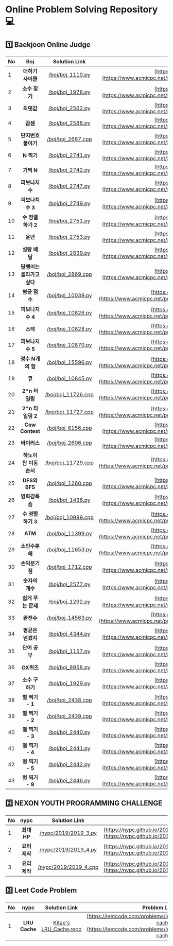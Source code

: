 # Online Problem Solving Repository 💻
## 1️⃣ Baekjoon Online Judge
| No | Boj | Solution Link | Problem Link |
|:----------|:----------:|:----------:|----------:|
|1| **더하기 사이클** | [/boj/boj_1110.py](https://github.com/kitae0522/Online-Problem-Solving/blob/master/boj/boj_1110.py) | [https://boj.kr/1110](https://www.acmicpc.net/problem/1110) |
|2| **소수 찾기** | [/boj/boj_1978.py](https://github.com/kitae0522/Online-Problem-Solving/blob/master/boj/boj_1978.py) | [https://boj.kr/1978](https://www.acmicpc.net/problem/1978) |
|3| **최댓값** | [/boj/boj_2562.py](https://github.com/kitae0522/Online-Problem-Solving/blob/master/boj/boj_2562.py) | [https://boj.kr/2562](https://www.acmicpc.net/problem/2562) |
|4| **곱셈** | [/boj/boj_2588.py](https://github.com/kitae0522/Online-Problem-Solving/blob/master/boj/boj_2588.py) | [https://boj.kr/2588](https://www.acmicpc.net/problem/2588) |
|5| **단지번호붙이기** | [/boj/boj_2667.cpp](https://github.com/kitae0522/Online-Problem-Solving/blob/master/boj/boj_2667.cpp) | [https://boj.kr/2667](https://www.acmicpc.net/problem/2667) |
|6| **N 찍기** | [/boj/boj_2741.py](https://github.com/kitae0522/Online-Problem-Solving/blob/master/boj/boj_2741.py) | [https://boj.kr/2741](https://www.acmicpc.net/problem/2741) |
|7| **기찍 N** | [/boj/boj_2742.py](https://github.com/kitae0522/Online-Problem-Solving/blob/master/boj/boj_2742.py) | [https://boj.kr/2742](https://www.acmicpc.net/problem/2742) |
|8| **피보나치 수** | [/boj/boj_2747.py](https://github.com/kitae0522/Online-Problem-Solving/blob/master/boj/boj_2747.py) | [https://boj.kr/2747](https://www.acmicpc.net/problem/2747) |
|9| **피보나치 수 3** | [/boj/boj_2749.py](https://github.com/kitae0522/Online-Problem-Solving/blob/master/boj/boj_2749.py) | [https://boj.kr/2749](https://www.acmicpc.net/problem/2749) |
|10| **수 정렬하기 2** | [/boj/boj_2751.py](https://github.com/kitae0522/Online-Problem-Solving/blob/master/boj/boj_2751.py) | [https://boj.kr/2751](https://www.acmicpc.net/problem/2751) |
|11| **윤년** | [/boj/boj_2753.py](https://github.com/kitae0522/Online-Problem-Solving/blob/master/boj/boj_2753.py) | [https://boj.kr/2753](https://www.acmicpc.net/problem/2753) |
|12| **설탕 배달** | [/boj/boj_2839.py](https://github.com/kitae0522/Online-Problem-Solving/blob/master/boj/boj_2839.py) | [https://boj.kr/2839](https://www.acmicpc.net/problem/2839) |
|13| **달팽이는 올라가고 싶다** | [/boj/boj_2869.cpp](https://github.com/kitae0522/Online-Problem-Solving/blob/master/boj/boj_2869.cpp) | [https://boj.kr/2869](https://www.acmicpc.net/problem/2869) |
|14| **평균 점수** | [/boj/boj_10039.py](https://github.com/kitae0522/Online-Problem-Solving/blob/master/boj/boj_10039.py) | [https://boj.kr/10039](https://www.acmicpc.net/problem/10039) |
|15| **피보나치 수 4** | [/boj/boj_10826.py](https://github.com/kitae0522/Online-Problem-Solving/blob/master/boj/boj_10826.py) | [https://boj.kr/10826](https://www.acmicpc.net/problem/10826) |
|16| **스택** | [/boj/boj_10828.py](https://github.com/kitae0522/Online-Problem-Solving/blob/master/boj/boj_10828.py) | [https://boj.kr/10828](https://www.acmicpc.net/problem/10828) |
|17| **피보나치 수 5** | [/boj/boj_10870.py](https://github.com/kitae0522/Online-Problem-Solving/blob/master/boj/boj_10870.py) | [https://boj.kr/10870](https://www.acmicpc.net/problem/10870) |
|18| **정수 N개의 합** | [/boj/boj_15596.py](https://github.com/kitae0522/Online-Problem-Solving/blob/master/boj/boj_15596.py) | [https://boj.kr/15596](https://www.acmicpc.net/problem/15596) |
|19| **큐** | [/boj/boj_10845.py](https://github.com/kitae0522/Online-Problem-Solving/blob/master/boj/boj_10845.py) | [https://boj.kr/10845](https://www.acmicpc.net/problem/10845) |
|20| **2*n 타일링** | [/boj/boj_11726.cpp](https://github.com/kitae0522/Online-Problem-Solving/blob/master/boj/boj_11726.cpp) | [https://boj.kr/11726](https://www.acmicpc.net/problem/11726) |
|21| **2*n 타일링 2** | [/boj/boj_11727.cpp](https://github.com/kitae0522/Online-Problem-Solving/blob/master/boj/boj_11727.cpp) | [https://boj.kr/11727](https://www.acmicpc.net/problem/11727) |
|22| **Cow Contest** | [/boj/boj_6156.cpp](https://github.com/kitae0522/Online-Problem-Solving/blob/master/boj/boj_6156.cpp) | [https://boj.kr/6156](https://www.acmicpc.net/problem/6156) |
|23| **바이러스** | [/boj/boj_2606.cpp](https://github.com/kitae0522/Online-Problem-Solving/blob/master/boj/boj_2606.cpp) | [https://boj.kr/2606](https://www.acmicpc.net/problem/2606) |
|24| **하노이 탑 이동 순서** | [/boj/boj_11729.cpp](https://github.com/kitae0522/Online-Problem-Solving/blob/master/boj/boj_11729.cpp) | [https://boj.kr/11729](https://www.acmicpc.net/problem/11729) |
|25| **DFS와 BFS** | [/boj/boj_1260.cpp](https://github.com/kitae0522/Online-Problem-Solving/blob/master/boj/boj_1260.cpp) | [https://boj.kr/1260](https://www.acmicpc.net/problem/1260) |
|26| **영화감독 숌** | [/boj/boj_1436.py](https://github.com/kitae0522/Online-Problem-Solving/blob/master/boj/boj_1436.py) | [https://boj.kr/1436](https://www.acmicpc.net/problem/1436) |
|27| **수 정렬하기 3** | [/boj/boj_10989.cpp](https://github.com/kitae0522/Online-Problem-Solving/blob/master/boj/boj_10989.cpp) | [https://boj.kr/10989](https://www.acmicpc.net/problem/10989) |
|28| **ATM** | [/boj/boj_11399.py](https://github.com/kitae0522/Online-Problem-Solving/blob/master/boj/boj_11399.py) | [https://boj.kr/11399](https://www.acmicpc.net/problem/11399) |
|29| **소인수분해** | [/boj/boj_11653.py](https://github.com/kitae0522/Online-Problem-Solving/blob/master/boj/boj_11653.py) | [https://boj.kr/11653](https://www.acmicpc.net/problem/11653) |
|30| **손익분기점** | [/boj/boj_1712.cpp](https://github.com/kitae0522/Online-Problem-Solving/blob/master/boj/boj_1712.cpp) | [https://boj.kr/1712](https://www.acmicpc.net/problem/1712) |
|31| **숫자의 개수** | [/boj/boj_2577.py](https://github.com/kitae0522/Online-Problem-Solving/blob/master/boj/boj_2577.py) | [https://boj.kr/2577](https://www.acmicpc.net/problem/2577) |
|32| **쉽게 푸는 문제** | [/boj/boj_1292.py](https://github.com/kitae0522/Online-Problem-Solving/blob/master/boj/boj_1292.py) | [https://boj.kr/1292](https://www.acmicpc.net/problem/1292) |
|33| **완전수** | [/boj/boj_14563.py](https://github.com/kitae0522/Online-Problem-Solving/blob/master/boj/boj_14563.py) | [https://boj.kr/14563](https://www.acmicpc.net/problem/14563) |
|34| **평균은 넘겠지** | [/boj/boj_4344.py](https://github.com/kitae0522/Online-Problem-Solving/blob/master/boj/boj_4344.py) | [https://boj.kr/4344](https://www.acmicpc.net/problem/4344) |
|35| **단어 공부** | [/boj/boj_1157.py](https://github.com/kitae0522/Online-Problem-Solving/blob/master/boj/boj_1157.py) | [https://boj.kr/1157](https://www.acmicpc.net/problem/1157) |
|36| **OX퀴즈** | [/boj/boj_8958.py](https://github.com/kitae0522/Online-Problem-Solving/blob/master/boj/boj_8958.py) | [https://boj.kr/8958](https://www.acmicpc.net/problem/8958) |
|37| **소수 구하기** | [/boj/boj_1929.py](https://github.com/kitae0522/Online-Problem-Solving/blob/master/boj/boj_1929.py) | [https://boj.kr/1929](https://www.acmicpc.net/problem/1929) |
|38| **별 찍기 - 1** | [/boj/boj_2438.cpp](https://github.com/kitae0522/Online-Problem-Solving/blob/master/boj/boj_2438.cpp) | [https://boj.kr/2438](https://www.acmicpc.net/problem/2438) |
|39| **별 찍기 - 2** | [/boj/boj_2439.cpp](https://github.com/kitae0522/Online-Problem-Solving/blob/master/boj/boj_2439.cpp) | [https://boj.kr/2439](https://www.acmicpc.net/problem/2439) |
|40| **별 찍기 - 3** | [/boj/boj_2440.py](https://github.com/kitae0522/Online-Problem-Solving/blob/master/boj/boj_2440.py) | [https://boj.kr/2440](https://www.acmicpc.net/problem/2440) |
|41| **별 찍기 - 4** | [/boj/boj_2441.py](https://github.com/kitae0522/Online-Problem-Solving/blob/master/boj/boj_2441.py) | [https://boj.kr/2441](https://www.acmicpc.net/problem/2441) |
|42| **별 찍기 - 5** | [/boj/boj_2442.py](https://github.com/kitae0522/Online-Problem-Solving/blob/master/boj/boj_2442.py) | [https://boj.kr/2442](https://www.acmicpc.net/problem/2442) |
|43| **별 찍기 - 9** | [/boj/boj_2446.py](https://github.com/kitae0522/Online-Problem-Solving/blob/master/boj/boj_2446.py) | [https://boj.kr/2446](https://www.acmicpc.net/problem/2446) |

## 2️⃣ NEXON YOUTH PROGRAMMING CHALLENGE
| No | nypc | Solution Link | Problem Link |
|:----------|:----------:|:----------:|----------:|
|1| **최대 HP** | [/nypc/2019/2019_3.py](https://github.com/kitae0522/Online-Problem-Solving/blob/master/nypc/2019/2019_3.py) | [https://nypc.github.io/2019/2019_online_3.html](https://nypc.github.io/2019/2019_online_3.html) |
|2| **요리 제작** | [/nypc/2019/2019_4.py](https://github.com/kitae0522/Online-Problem-Solving/blob/master/nypc/2019/2019_4.py) | [https://nypc.github.io/2019/2019_online_4.html](https://nypc.github.io/2019/2019_online_4.html) |
|3| **요리 제작** | [/nypc/2019/2019_4.cpp](https://github.com/kitae0522/Online-Problem-Solving/blob/master/nypc/2019/2019_4.cpp) | [https://nypc.github.io/2019/2019_online_4.html](https://nypc.github.io/2019/2019_online_4.html) |

## 3️⃣ Leet Code Problem
| No | nypc | Solution Link | Problem Link |
|:----------|:----------:|:----------:|----------:|
|1| **LRU Cache** | [Kitae's LRU_Cache.repo](https://github.com/kitae0522/LRU_Cache/blob/master/LRUCache.py) | [https://leetcode.com/problems/lru-cache/](https://leetcode.com/problems/lru-cache/) |
